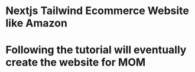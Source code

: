 # Nextjs Tailwind Ecommerce Website like Amazon

# Following the tutorial will eventually create the website for MOM
